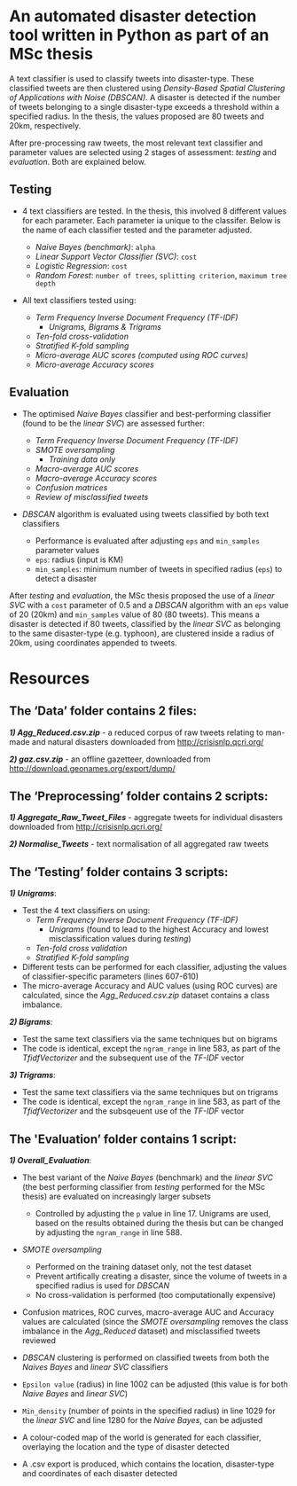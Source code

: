 # An automated disaster detection tool written in Python as part of an MSc thesis

A text classifier is used to classify tweets into disaster-type. These classified tweets are then clustered using *Density-Based Spatial Clustering of Applications with Noise (DBSCAN)*. A disaster is detected if the number of tweets belonging to a single disaster-type exceeds a threshold within a specified radius. In the thesis, the values proposed are 80 tweets and 20km, respectively.

After pre-processing raw tweets, the most relevant text classifier and parameter values are selected using 2 stages of assessment: *testing* and *evaluation*. Both are explained below.

## Testing 
  - 4 text classifiers are tested. In the thesis, this involved 8 different values for each parameter. Each parameter ia unique to the classifer. Below is the name of each classifier tested and the parameter adjusted.
    - *Naive Bayes (benchmark)*: `alpha`
    - *Linear Support Vector Classifier (SVC)*: `cost`
    - *Logistic Regression*: `cost`
    - *Random Forest*: `number of trees`, `splitting criterion`, `maximum tree depth`
    
  - All text classifiers tested using:
    - *Term Frequency Inverse Document Frequency (TF-IDF)*
      - *Unigrams, Bigrams & Trigrams*
    - *Ten-fold cross-validation*
    - *Stratified K-fold sampling*
    - *Micro-average AUC scores (computed using ROC curves)*
    - *Micro-average Accuracy scores*
    
  
## Evaluation 
  - The optimised *Naive Bayes* classifier and best-performing classifier (found to be the *linear SVC*) are assessed further:
    - *Term Frequency Inverse Document Frequency (TF-IDF)*
    - *SMOTE oversampling*
      - *Training data only*
    - *Macro-average AUC scores*
    - *Macro-average Accuracy scores*
    - *Confusion matrices*
    - *Review of misclassified tweets*
    
  - *DBSCAN* algorithm is evaluated using tweets classified by both text classifiers 
    - Performance is evaluated after adjusting `eps` and `min_samples` parameter values
    -  `eps`: radius (input is KM)
    - `min_samples`: minimum number of tweets in specified radius (`eps`) to detect a disaster

After *testing* and *evaluation*, the MSc thesis proposed the use of a *linear SVC* with a `cost` parameter of 0.5 and a *DBSCAN* algorithm with an `eps` value of 20 (20km) and `min_samples` value of 80 (80 tweets). This means a disaster is detected if 80 tweets, classified by the *linear SVC* as belonging to the same disaster-type (e.g. typhoon), are clustered inside a radius of 20km, using coordinates appended to tweets.

# Resources

## The ‘Data’ folder contains 2 files:

**_1) Agg_Reduced.csv.zip_** - a reduced corpus of raw tweets relating to man-made and natural disasters downloaded from http://crisisnlp.qcri.org/

**_2) gaz.csv.zip_** - an offline gazetteer, downloaded from http://download.geonames.org/export/dump/



## The ‘Preprocessing’ folder contains 2 scripts:

**_1) Aggregate_Raw_Tweet_Files_** - aggregate tweets for individual disasters downloaded from http://crisisnlp.qcri.org/

**_2) Normalise_Tweets_** - text normalisation of all aggregated raw tweets



## The ‘Testing’ folder contains 3 scripts:

**_1) Unigrams_**:
  - Test the 4 text classifiers on using:
    - *Term Frequency Inverse Document Frequency (TF-IDF)*
      - *Unigrams* (found to lead to the highest Accuracy and lowest misclassification values during *testing*)
    - *Ten-fold cross validation*
    - *Stratified K-fold sampling*
  - Different tests can be performed for each classifier, adjusting the values of classifier-specific parameters (lines 607-610)
  - The micro-average Accuracy and AUC values (using ROC curves) are calculated, since the *Agg_Reduced.csv.zip* dataset contains a class imbalance.

**_2) Bigrams_**: 
  - Test the same text classifiers via the same techniques but on bigrams
  - The code is identical, except the `ngram_range` in line 583, as part of the *TfidfVectorizer* and the subsequent use of the *TF-IDF* vector

**_3) Trigrams_**:
  - Test the same text classifiers via the same techniques but on trigrams
  - The code is identical, except the `ngram_range` in line 583, as part of the *TfidfVectorizer* and the subsqeuent use of the *TF-IDF* vector


## The 'Evaluation’ folder contains 1 script:

**_1) Overall_Evaluation_**:
  - The best variant of the *Naive Bayes* (benchmark) and the *linear SVC* (the best performing classifier from *testing* performed for the MSc thesis) are evaluated on increasingly larger subsets
    - Controlled by adjusting the `p` value in line 17. Unigrams are used, based on the results obtained during the thesis but can be changed by adjusting the `ngram_range` in line 588. 

  - *SMOTE oversampling*
    - Performed on the training dataset only, not the test dataset
    - Prevent artifically creating a disaster, since the volume of tweets in a specified radius is used for *DBSCAN*
    - No cross-validation is performed (too computationally expensive) 

  - Confusion matrices, ROC curves, macro-average AUC and Accuracy values are calculated (since the *SMOTE oversampling* removes the class imbalance in the *Agg_Reduced* dataset) and misclassified tweets reviewed 

  - *DBSCAN* clustering is performed on classified tweets from both the *Naives Bayes* and *linear SVC* classifiers
  - `Epsilon value` (radius) in line 1002 can be adjusted (this value is for both *Naive Bayes* and *linear SVC*)
  - `Min_density` (number of points in the specified radius) in line 1029 for the *linear SVC* and line 1280 for the *Naive Bayes*, can be adjusted

   - A colour-coded map of the world is generated for each classifier, overlaying the location and the type of disaster detected
   - A .csv export is produced, which contains the location, disaster-type and coordinates of each disaster detected

